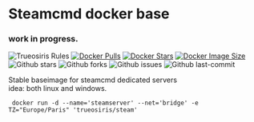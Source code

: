 # Steamcmd docker base

### work in progress.

![Trueosiris Rules](https://img.shields.io/badge/trueosiris-rules-f08060)
[![Docker Pulls](https://badgen.net/docker/pulls/trueosiris/steam?icon=docker&label=pulls)](https://hub.docker.com/r/trueosiris/steam/)
[![Docker Stars](https://badgen.net/docker/stars/trueosiris/steam?icon=docker&label=stars)](https://hub.docker.com/r/trueosiris/steam/)
[![Docker Image Size](https://badgen.net/docker/size/trueosiris/steam?icon=docker&label=image%20size)](https://hub.docker.com/r/trueosiris/steam/)
![Github stars](https://badgen.net/github/stars/trueosiris/docker-steam?icon=github&label=stars)
![Github forks](https://badgen.net/github/forks/trueosiris/docker-steam?icon=github&label=forks)
![Github issues](https://img.shields.io/github/issues/TrueOsiris/docker-steam)
![Github last-commit](https://img.shields.io/github/last-commit/TrueOsiris/docker-steam)

Stable baseimage for steamcmd dedicated servers<br>
idea: both linux and windows.<br>

     docker run -d --name='steamserver' --net='bridge' -e TZ="Europe/Paris" 'trueosiris/steam'

